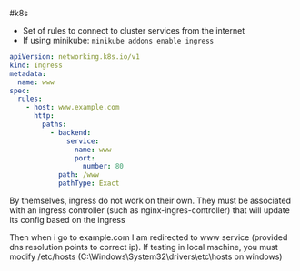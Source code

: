 #k8s

- Set of rules to connect to cluster services from the internet
- If using minikube: `minikube addons enable ingress`

```yaml
apiVersion: networking.k8s.io/v1
kind: Ingress
metadata:
  name: www
spec:
  rules:
    - host: www.example.com
      http:
        paths:
          - backend:
              service:
                name: www
                port:
                  number: 80
            path: /www
            pathType: Exact
```

By themselves, ingress do not work on their own. They must be associated with an ingress
controller (such as nginx-ingres-controller) that will update its config based on the
ingress

Then when i go to example.com I am redirected to www service (provided dns resolution
points to correct ip). If testing in local machine, you must modify /etc/hosts
(C:\Windows\System32\drivers\etc\hosts on windows)